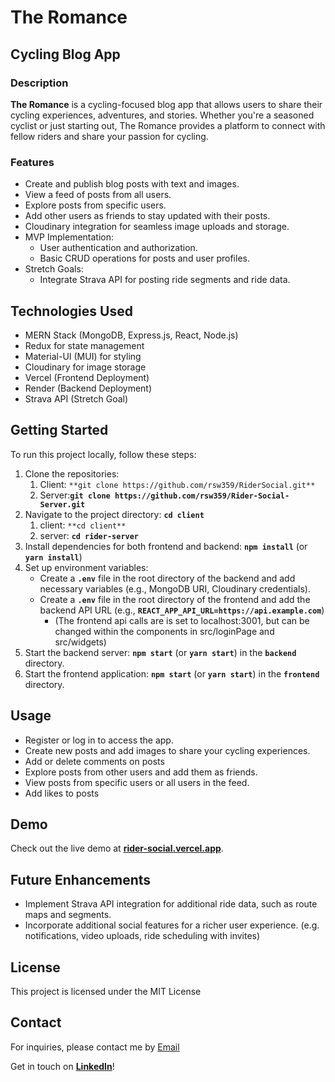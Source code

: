 # The Romance

## **Cycling Blog App**

### **Description**

**The Romance** is a cycling-focused blog app that allows users to share their cycling experiences, adventures, and stories. Whether you're a seasoned cyclist or just starting out, The Romance provides a platform to connect with fellow riders and share your passion for cycling.

### **Features**

- Create and publish blog posts with text and images.
- View a feed of posts from all users.
- Explore posts from specific users.
- Add other users as friends to stay updated with their posts.
- Cloudinary integration for seamless image uploads and storage.
- MVP Implementation:
  - User authentication and authorization.
  - Basic CRUD operations for posts and user profiles.
- Stretch Goals:
  - Integrate Strava API for posting ride segments and ride data.

## **Technologies Used**

- MERN Stack (MongoDB, Express.js, React, Node.js)
- Redux for state management
- Material-UI (MUI) for styling
- Cloudinary for image storage
- Vercel (Frontend Deployment)
- Render (Backend Deployment)
- Strava API (Stretch Goal)

## **Getting Started**

To run this project locally, follow these steps:

1. Clone the repositories:
   1. Client: `**git clone https://github.com/rsw359/RiderSocial.git**`
   2. Server:**`git clone https://github.com/rsw359/Rider-Social-Server.git`**
2. Navigate to the project directory: **`cd client`**
   1. client: `**cd client**`
   2. server: **`cd rider-server`**
3. Install dependencies for both frontend and backend: **`npm install`** (or **`yarn install`**)
4. Set up environment variables:
   - Create a **`.env`** file in the root directory of the backend and add necessary variables (e.g., MongoDB URI, Cloudinary credentials).
   - Create a **`.env`** file in the root directory of the frontend and add the backend API URL (e.g., **`REACT_APP_API_URL=https://api.example.com`**)
     - (The frontend api calls are is set to localhost:3001, but can be changed within the components in src/loginPage and src/widgets)
5. Start the backend server: **`npm start`** (or **`yarn start`**) in the **`backend`** directory.
6. Start the frontend application: **`npm start`** (or **`yarn start`**) in the **`frontend`** directory.

## **Usage**

- Register or log in to access the app.
- Create new posts and add images to share your cycling experiences.
- Add or delete comments on posts
- Explore posts from other users and add them as friends.
- View posts from specific users or all users in the feed.
- Add likes to posts

## **Demo**

Check out the live demo at **[rider-social.vercel.app](https://rider-social.vercel.app/)**.

## **Future Enhancements**

- Implement Strava API integration for additional ride data, such as route maps and segments.
- Incorporate additional social features for a richer user experience. (e.g. notifications, video uploads, ride scheduling with invites)

## **License**

This project is licensed under the MIT License

## **Contact**

For inquiries, please contact me by [Email](mailto:rsw359@gmail.com)

Get in touch on **[LinkedIn](https://www.linkedin.com/in/roger-s-wells/)**!
